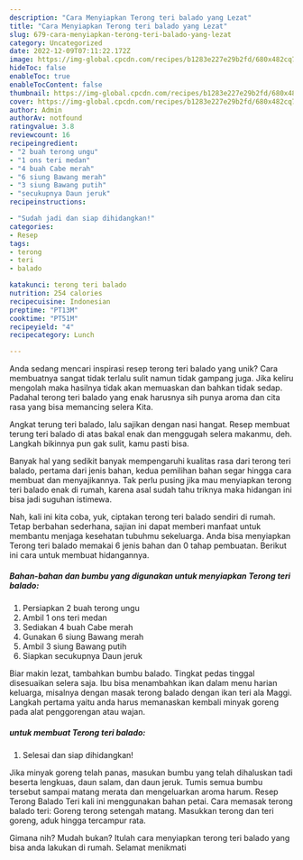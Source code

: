 ```yaml
---
description: "Cara Menyiapkan Terong teri balado yang Lezat"
title: "Cara Menyiapkan Terong teri balado yang Lezat"
slug: 679-cara-menyiapkan-terong-teri-balado-yang-lezat
category: Uncategorized
date: 2022-12-09T07:11:22.172Z
image: https://img-global.cpcdn.com/recipes/b1283e227e29b2fd/680x482cq70/terong-teri-balado-foto-resep-utama.jpg
hideToc: false
enableToc: true
enableTocContent: false
thumbnail: https://img-global.cpcdn.com/recipes/b1283e227e29b2fd/680x482cq70/terong-teri-balado-foto-resep-utama.jpg
cover: https://img-global.cpcdn.com/recipes/b1283e227e29b2fd/680x482cq70/terong-teri-balado-foto-resep-utama.jpg
author: Admin
authorAv: notfound
ratingvalue: 3.8
reviewcount: 16
recipeingredient:
- "2 buah terong ungu"
- "1 ons teri medan"
- "4 buah Cabe merah"
- "6 siung Bawang merah"
- "3 siung Bawang putih"
- "secukupnya Daun jeruk"
recipeinstructions:

- "Sudah jadi dan siap dihidangkan!"
categories:
- Resep
tags:
- terong
- teri
- balado

katakunci: terong teri balado 
nutrition: 254 calories
recipecuisine: Indonesian
preptime: "PT13M"
cooktime: "PT51M"
recipeyield: "4"
recipecategory: Lunch

---
```





Anda sedang mencari inspirasi resep terong teri balado yang unik? Cara membuatnya sangat tidak terlalu sulit namun tidak gampang juga. Jika keliru mengolah maka hasilnya tidak akan memuaskan dan bahkan tidak sedap. Padahal terong teri balado yang enak harusnya sih punya aroma dan cita rasa yang bisa memancing selera Kita.





Angkat terung teri balado, lalu sajikan dengan nasi hangat. Resep membuat terung teri balado di atas bakal enak dan menggugah selera makanmu, deh. Langkah bikinnya pun gak sulit, kamu pasti bisa.

Banyak hal yang sedikit banyak mempengaruhi kualitas rasa dari terong teri balado, pertama dari jenis bahan, kedua pemilihan bahan segar hingga cara membuat dan menyajikannya. Tak perlu pusing jika mau menyiapkan terong teri balado enak di rumah, karena asal sudah tahu triknya maka hidangan ini bisa jadi suguhan istimewa.






Nah, kali ini kita coba, yuk, ciptakan terong teri balado sendiri di rumah. Tetap berbahan sederhana, sajian ini dapat memberi manfaat untuk membantu menjaga kesehatan tubuhmu sekeluarga. Anda bisa menyiapkan Terong teri balado memakai 6 jenis bahan dan 0 tahap pembuatan. Berikut ini cara untuk membuat hidangannya.

<!--inarticleads1-->

##### Bahan-bahan dan bumbu yang digunakan untuk menyiapkan Terong teri balado:

1. Persiapkan 2 buah terong ungu
1. Ambil 1 ons teri medan
1. Sediakan 4 buah Cabe merah
1. Gunakan 6 siung Bawang merah
1. Ambil 3 siung Bawang putih
1. Siapkan secukupnya Daun jeruk


Biar makin lezat, tambahkan bumbu balado. Tingkat pedas tinggal disesuaikan selera saja. Ibu bisa menambahkan ikan dalam menu harian keluarga, misalnya dengan masak terong balado dengan ikan teri ala Maggi. Langkah pertama yaitu anda harus memanaskan kembali minyak goreng pada alat penggorengan atau wajan. 

<!--inarticleads2-->

#####  untuk membuat Terong teri balado:


1. Selesai dan siap dihidangkan!

Jika minyak goreng telah panas, masukan bumbu yang telah dihaluskan tadi beserta lengkuas, daun salam, dan daun jeruk. Tumis semua bumbu tersebut sampai matang merata dan mengeluarkan aroma harum. Resep Terong Balado Teri kali ini menggunakan bahan petai. Cara memasak terong balado teri: Goreng terong setengah matang. Masukkan terong dan teri goreng, aduk hingga tercampur rata. 

Gimana nih? Mudah bukan? Itulah cara menyiapkan terong teri balado yang bisa anda lakukan di rumah. Selamat menikmati
